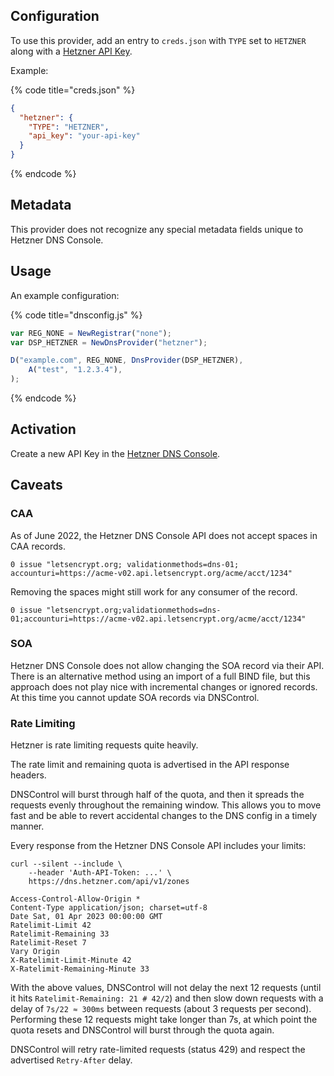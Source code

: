 ## Configuration

To use this provider, add an entry to `creds.json` with `TYPE` set to `HETZNER`
along with a [Hetzner API Key](https://dns.hetzner.com/settings/api-token).

Example:

{% code title="creds.json" %}
```json
{
  "hetzner": {
    "TYPE": "HETZNER",
    "api_key": "your-api-key"
  }
}
```
{% endcode %}

## Metadata

This provider does not recognize any special metadata fields unique to Hetzner
 DNS Console.

## Usage

An example configuration:

{% code title="dnsconfig.js" %}
```javascript
var REG_NONE = NewRegistrar("none");
var DSP_HETZNER = NewDnsProvider("hetzner");

D("example.com", REG_NONE, DnsProvider(DSP_HETZNER),
    A("test", "1.2.3.4"),
);
```
{% endcode %}

## Activation

Create a new API Key in the
[Hetzner DNS Console](https://dns.hetzner.com/settings/api-token).

## Caveats

### CAA

As of June 2022, the Hetzner DNS Console API does not accept spaces in CAA
 records.
```text
0 issue "letsencrypt.org; validationmethods=dns-01; accounturi=https://acme-v02.api.letsencrypt.org/acme/acct/1234"
```

Removing the spaces might still work for any consumer of the record.
```text
0 issue "letsencrypt.org;validationmethods=dns-01;accounturi=https://acme-v02.api.letsencrypt.org/acme/acct/1234"
```

### SOA

Hetzner DNS Console does not allow changing the SOA record via their API.
There is an alternative method using an import of a full BIND file, but this
 approach does not play nice with incremental changes or ignored records.
At this time you cannot update SOA records via DNSControl.

### Rate Limiting

Hetzner is rate limiting requests quite heavily.

The rate limit and remaining quota is advertised in the API response headers.

DNSControl will burst through half of the quota, and then it spreads the
 requests evenly throughout the remaining window. This allows you to move fast
 and be able to revert accidental changes to the DNS config in a timely manner.

Every response from the Hetzner DNS Console API includes your limits:

```shell
curl --silent --include \
    --header 'Auth-API-Token: ...' \
    https://dns.hetzner.com/api/v1/zones

Access-Control-Allow-Origin *
Content-Type application/json; charset=utf-8
Date Sat, 01 Apr 2023 00:00:00 GMT
Ratelimit-Limit 42
Ratelimit-Remaining 33
Ratelimit-Reset 7
Vary Origin
X-Ratelimit-Limit-Minute 42
X-Ratelimit-Remaining-Minute 33
```
With the above values, DNSControl will not delay the next 12 requests (until it
 hits `Ratelimit-Remaining: 21 # 42/2`) and then slow down requests with a
 delay of `7s/22 ≈ 300ms` between requests (about 3 requests per second).
Performing these 12 requests might take longer than 7s, at which point the
 quota resets and DNSControl will burst through the quota again.

DNSControl will retry rate-limited requests (status 429) and respect the
 advertised `Retry-After` delay.
